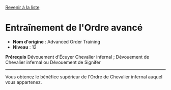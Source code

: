 [Revenir à la liste](list.md)

# Entraînement de l'Ordre avancé

 * **Nom d'origine** : Advanced Order Training
 * **Niveau** : 12


<p><span id="ctl00_MainContent_DetailedOutput"><strong>Prérequis</strong> Dévouement d'Écuyer Chevalier infernal ; Dévouement de Chevalier infernal ou Dévouement de Signifer<br></span></p>
<hr>
<p>Vous obtenez le bénéfice supérieur de l'Ordre de Chevalier infernal auquel vous appartenez.&nbsp;</p>